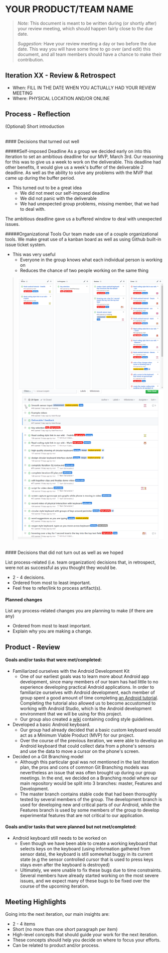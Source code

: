 # YOUR PRODUCT/TEAM NAME

 > _Note:_ This document is meant to be written during (or shortly after) your review meeting, which should happen fairly close to the due date.      
 >      
 > _Suggestion:_ Have your review meeting a day or two before the due date. This way you will have some time to go over (and edit) this document, and all team members should have a chance to make their contribution.


## Iteration XX - Review & Retrospect

 * When: FILL IN THE DATE WHEN YOU ACTUALLY HAD YOUR REVIEW MEETING
 * Where: PHYSICAL LOCATION AND/OR ONLINE

## Process - Reflection

(Optional) Short introduction

<br />
#### Decisions that turned out well

#####Self-imposed Deadline
As a group we decided early on into this iteration to set an ambitious deadline for our MVP, 
March 3rd. Our reasoning for this was to give us a week to work on the deliverable. This 
deadline had other benefits, it would give us a week's buffer of the deliverable 2 deadline. As
well as the ability to solve any problems with the MVP that came up during the buffer period.

- This turned out to be a great idea
	- We did not meet our self-imposed deadline
	- We did not panic with the deliverable
	- We had unexpected group problems, missing member, that we had to deal with.

The ambitious deadline gave us a buffered window to deal with unexpected issues.

#####Organizational Tools
Our team made use of a couple organizational tools. We make great use of a kanban board as well as
using Github built-in issue ticket system.

- This was very useful
	- Everyone in the group knows what each individual person is working on
	- Reduces the chance of two people working on the same thing

>![Kanban Board](./artifacts/deliverable_2/kanbanBoard.png "Kanban")
>![Git Issues](./artifacts/deliverable_2/GitIssues.png "Issues")

<br />
#### Decisions that did not turn out as well as we hoped

List process-related (i.e. team organization) decisions that, in retrospect, were not as successful as you thought they would be.

 * 2 - 4 decisions.
 * Ordered from most to least important.
 * Feel free to refer/link to process artifact(s).


#### Planned changes

List any process-related changes you are planning to make (if there are any)

 * Ordered from most to least important.
 * Explain why you are making a change.
 


## Product - Review

#### Goals and/or tasks that were met/completed:
 
 * Familiarized ourselves with the Android Development Kit
    * One of our earliest goals was to learn more about Android app development, since many members of our team has had little to no experience developing practical Android applications. In order to familiarize ourselves with Android development, each member of group spent a good amount of time completing [an Android tutorial](https://developer.android.com/training/basics/firstapp/index.html "an Android tutorial"). Completing the tutorial also allowed us to become accustomed to working with Android Studio, which is the Android development environment that we will be using for this project. 
    * Our group also created a [wiki](https://github.com/csc301-winter-2017/project-team-15/wiki "wiki") containing coding style guidelines.
 * Developed a basic Android keyboard.
    * Our group had already decided that a basic custom keyboard would act as a Minimum Viable Product (MVP) for our project.
    * Over the course of the previous iteration, we were able to develop an Android keyboard that could collect data from a phone's sensors and use the data to move a cursor on the phone's screen. 
 * Decided on a Git Branching model
    * Although this particular goal was not mentioned in the last iteration plan, the pros and cons of common Git Branching models was nevertheless an issue that was often brought up during our group meetings. In the end, we decided on a Branching model where our main repository would be split into 3 branches: master, Features and Development. 
    * The master branch contains stable code that had been thoroughly tested by several members of the group. The development branch is used for developing new and critical parts of our Android, while the Features branch is used by some members of the group to develop experimental features that are not critical to our application. 

#### Goals and/or tasks that were planned but not met/completed:

 * Android keyboard still needs to be worked on
    * Even though we have been able to create a working keyboard that selects keys on the keyboard (using information gathered from sensor data), the keyboard is still somewhat buggy in its current state (e.g the sensor controlled cursor that is used to press keys stays even after the keyboard is destroyed)
    * Ultimately, we were unable to fix these bugs due to time constraints. Several members have already started working on the most severe issues, and we expect many of these bugs to be fixed over the course of the upcoming iteration.

## Meeting Highlights

Going into the next iteration, our main insights are:

 * 2 - 4 items
 * Short (no more than one short paragraph per item)
 * High-level concepts that should guide your work for the next iteration.
 * These concepts should help you decide on where to focus your efforts.
 * Can be related to product and/or process.
